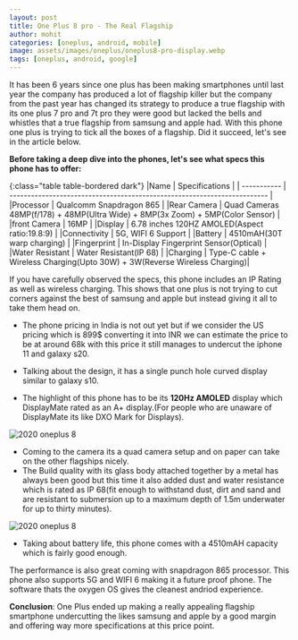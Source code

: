 ```yaml
---
layout: post
title: One Plus 8 pro - The Real Flagship
author: mohit
categories: [oneplus, android, mobile]
image: assets/images/oneplus/oneplus8-pro-display.webp
tags: [oneplus, android, google]
---
```


It has been 6 years since one plus has been making smartphones until last year the company has produced a lot of flagship killer but the company from the past year has changed its strategy to produce a true flagship with its one plus 7 pro and 7t pro they were good but lacked the bells and whistles that a true flagship from samsung and apple had. With this phone one plus is trying
to tick all the boxes of a flagship. Did it succeed, let's see in the article below.

**Before taking a deep dive into the phones, let's see what specs this phone has to offer:**

{:class="table table-bordered dark"}
|Name | Specifications |
| ----------- | ------------------------------------------------------------------------ |
|Processor | Qualcomm Snapdragon 865 |
|Rear Camera | Quad Cameras 48MP(f/178) + 48MP(Ultra Wide) + 8MP(3x Zoom) + 5MP(Color Sensor) |
|front Camera | 16MP |
|Display | 6.78 inches 120HZ AMOLED(Aspect ratio:19.8:9) |
|Connectivity | 5G, WIFI 6 Support |
|Battery | 4510mAH(30T warp charging) |
|Fingerprint | In-Display Fingerprint Sensor(Optical) |
|Water Resistant | Water Resistant(IP 68) |
|Charging | Type-C cable + Wireless Charging(Upto 30W) + 3W(Reverse Wireless Charging)|

If you have carefully observed the specs, this phone includes an IP Rating as well as wireless charging.
This shows that one plus is not trying to cut corners against the best of samsung and apple but instead giving it all to take them head on.

- The phone pricing in India is not out yet but if we consider the US pricing which is 899\$
  converting it into INR we can estimate the price to be at around 68k with this price it
  still manages to undercut the iphone 11 and galaxy s20.

- Talking about the design, it has a single punch hole curved display similar to galaxy s10.
- The highlight of this phone has to be its **120Hz AMOLED** display which DisplayMate rated as an A+ display.(For people who are unaware of DisplayMate its like DXO Mark for Displays).

![2020 oneplus 8 ](https://devskrate.github.io/assets/images/oneplus/oneplus8-pro-front.webp)

- Coming to the camera its a quad camera setup and on paper can take on the other flagships nicely.
- The Build quality with its glass body attached together by a metal has always been good but this time it also added dust and water resistance which is rated as IP 68(fit enough to withstand dust, dirt and sand and are resistant to submersion up to a maximum depth of 1.5m underwater for up to thirty minutes).

![2020 oneplus 8 ](https://devskrate.github.io/assets/images/oneplus/oneplus8-pro-f-b.webp)

- Taking about battery life, this phone comes with a 4510mAH capacity which is fairly good enough.

The performance is also great coming with snapdragon 865 processor.
This phone also supports 5G and WIFI 6 making it a future proof phone. The software thats the oxygen OS gives the cleanest andriod experience.

**Conclusion**: One Plus ended up making a really appealing flagship smartphone undercutting the likes samsung and apple by a good margin and offering way more specifications at this price point.
